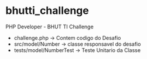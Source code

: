 # bhutti_challenge
PHP Developer - BHUT TI Challenge

- challenge.php -> Contem codigo do Desafio
- src/model/Number -> classe responsavel do desafio
- tests/model/NumberTest -> Teste Unitario da Classe

